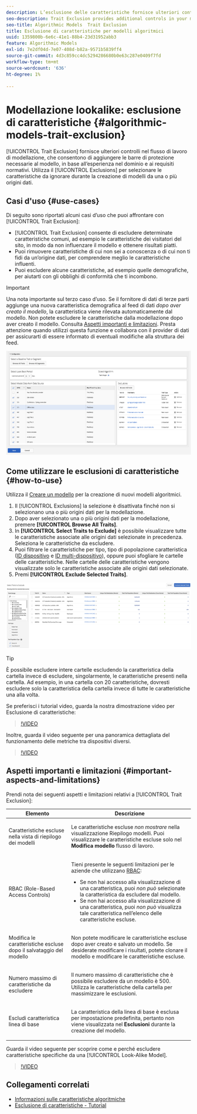 ```yaml
---
description: L’esclusione delle caratteristiche fornisce ulteriori controlli nel flusso di lavoro di modellazione, consentendoti di aggiungere le barre di protezione necessarie al modello, in base all’esperienza nel dominio e ai requisiti normativi. Utilizza l’opzione Esclusioni per selezionare le caratteristiche da ignorare durante la creazione di modelli da una o più origini dati.
seo-description: Trait Exclusion provides additional controls in your modeling workflow, allowing you to add the necessary guard rails to the model, based on your domain expertise and regulatory requirements. Use the Exclusions option to select which traits to ignore when creating models from one or more data sources.
seo-title: Algorithmic Models  Trait Exclusion
title: Esclusione di caratteristiche per modelli algoritmici
uuid: 1359800b-6e6c-41e1-88b4-23d31952abb3
feature: Algorithmic Models
exl-id: 7e2df04d-7e07-408d-b82a-9571b5839ff4
source-git-commit: 4d3c859cc4dc5294286680b0e63c287e0409f7fd
workflow-type: tm+mt
source-wordcount: '636'
ht-degree: 1%

---
```


# Modellazione lookalike: esclusione di caratteristiche {#algorithmic-models-trait-exclusion}

[!UICONTROL Trait Exclusion] fornisce ulteriori controlli nel flusso di lavoro di modellazione, che consentono di aggiungere le barre di protezione necessarie al modello, in base all’esperienza nel dominio e ai requisiti normativi. Utilizza il [!UICONTROL Exclusions] per selezionare le caratteristiche da ignorare durante la creazione di modelli da una o più origini dati.

## Casi d&#39;uso {#use-cases}

Di seguito sono riportati alcuni casi d’uso che puoi affrontare con [!UICONTROL Trait Exclusion]:

* [!UICONTROL Trait Exclusion] consente di escludere determinate caratteristiche comuni, ad esempio le caratteristiche dei visitatori del sito, in modo da non influenzare il modello e ottenere risultati piatti.
* Puoi rimuovere caratteristiche di cui non sei a conoscenza o di cui non ti fidi da un’origine dati, per comprendere meglio le caratteristiche influenti.
* Puoi escludere alcune caratteristiche, ad esempio quelle demografiche, per aiutarti con gli obblighi di conformità che ti incombono.

>[!IMPORTANT]
>
>Una nota importante sul terzo caso d’uso. Se il fornitore di dati di terze parti aggiunge una nuova caratteristica demografica al feed di dati *dopo aver creato il modello*, la caratteristica viene rilevata automaticamente dal modello. Non potete escludere le caratteristiche dalla modellazione dopo aver creato il modello. Consulta [Aspetti importanti e limitazioni](../../features/algorithmic-models/trait-exclusion-algo-models.md#important-aspects-and-limitations). Presta attenzione quando utilizzi questa funzione e collabora con il provider di dati per assicurarti di essere informato di eventuali modifiche alla struttura dei feed.

![](assets/lam_exclude_traits.png)

## Come utilizzare le esclusioni di caratteristiche {#how-to-use}

Utilizza il [Creare un modello](../../features/algorithmic-models/create-model.md#build-model) per la creazione di nuovi modelli algoritmici.

1. Il [!UICONTROL Exclusions] la selezione è disattivata finché non si selezionano una o più origini dati per la modellazione.
2. Dopo aver selezionato una o più origini dati per la modellazione, premere **[!UICONTROL Browse All Traits]**.
3. In **[!UICONTROL Select Traits to Exclude]** è possibile visualizzare tutte le caratteristiche associate alle origini dati selezionate in precedenza. Seleziona le caratteristiche da escludere.
4. Puoi filtrare le caratteristiche per tipo, tipo di popolazione caratteristica ([ID dispositivo](../../reference/ids-in-aam.md) e [ID multi-dispositivo](../../reference/ids-in-aam.md)), oppure puoi sfogliare le cartelle delle caratteristiche. Nelle cartelle delle caratteristiche vengono visualizzate solo le caratteristiche associate alle origini dati selezionate.
5. Premi **[!UICONTROL Exclude Selected Traits]**.

![esclusioni di caratteristiche](assets/trait-exclusions-browse-traits.png)

>[!TIP]
>
>È possibile escludere intere cartelle escludendo la caratteristica della cartella invece di escludere, singolarmente, le caratteristiche presenti nella cartella. Ad esempio, in una cartella con 20 caratteristiche, dovresti escludere solo la caratteristica della cartella invece di tutte le caratteristiche una alla volta.

Se preferisci i tutorial video, guarda la nostra dimostrazione video per Esclusione di caratteristiche:

>[!VIDEO](https://video.tv.adobe.com/v/25569/?quality=12)

Inoltre, guarda il video seguente per una panoramica dettagliata del funzionamento delle metriche tra dispositivi diversi.

>[!VIDEO](https://video.tv.adobe.com/v/33445/?quality=12)

## Aspetti importanti e limitazioni {#important-aspects-and-limitations}

Prendi nota dei seguenti aspetti e limitazioni relativi a [!UICONTROL Trait Exclusion]:

<table id="table_BA5C3545BC9E4717BD567B00C803AA53"> 
 <thead> 
  <tr> 
   <th colname="col1" class="entry"> Elemento </th> 
   <th colname="col2" class="entry"> Descrizione </th>
  </tr> 
 </thead>
 <tbody> 
  <tr> 
   <td colname="col1"> <p>Caratteristiche escluse nella vista di riepilogo dei modelli </p> </td>
   <td colname="col2"> <p>Le caratteristiche escluse <i>non mostrare</i> nella visualizzazione Riepilogo modelli. Puoi visualizzare le caratteristiche escluse solo nel <b><span class="uicontrol"> Modifica modello</span></b> flusso di lavoro. </p> </td>
  </tr> 
  <tr> 
   <td colname="col1"> <p>RBAC (Role-Based Access Controls) </p> </td>
   <td colname="col2"> <p>Tieni presente le seguenti limitazioni per le aziende che utilizzano <a href="../../features/administration/administration-overview.md#administration"> RBAC</a>: </p> <p>
     <ul id="ul_38A4056C235B428C822EA4A353893786"> 
      <li id="li_2624FB35581F4807B8530910D63FFDBF">Se non hai accesso alla visualizzazione di una caratteristica, puoi <i>non può</i> selezionate la caratteristica da escludere dal modello. </li>
      <li id="li_3FD7A12AAAA8462EA84A760C05F20379">Se non hai accesso alla visualizzazione di una caratteristica, puoi <i>non può</i> visualizza tale caratteristica nell’elenco delle caratteristiche escluse. </li>
     </ul> </p> </td>
  </tr> 
  <tr> 
   <td colname="col1"> <p>Modifica le caratteristiche escluse dopo il salvataggio del modello </p> </td>
   <td colname="col2"> <p>Non potete modificare le caratteristiche escluse dopo aver creato e salvato un modello. Se desiderate modificare i risultati, potete clonare il modello e modificare le caratteristiche escluse. </p> </td>
  </tr> 
  <tr> 
   <td colname="col1"> <p>Numero massimo di caratteristiche da escludere </p> </td>
   <td colname="col2"> <p>Il numero massimo di caratteristiche che è possibile escludere da un modello è 500. Utilizza le caratteristiche della cartella per massimizzare le esclusioni. </p> </td>
  </tr> 
  <tr> 
   <td colname="col1"> <p>Escludi caratteristica linea di base </p> </td>
   <td colname="col2"> <p>La caratteristica della linea di base è esclusa per impostazione predefinita, pertanto non viene visualizzata nel <b><span class="uicontrol"> Esclusioni</span></b> durante la creazione del modello. </p> </td>
  </tr>
 </tbody>
</table>

Guarda il video seguente per scoprire come e perché escludere caratteristiche specifiche da una [!UICONTROL Look-Alike Model].

>[!VIDEO](https://video.tv.adobe.com/v/25569/)

## Collegamenti correlati

* [Informazioni sulle caratteristiche algoritmiche](/help/using/features/algorithmic-models/understanding-models.md)
* [Esclusione di caratteristiche - Tutorial](https://helpx.adobe.com/audience-manager/kt/using/excluding-traits-look-alike-model-feature-video-use.html)
